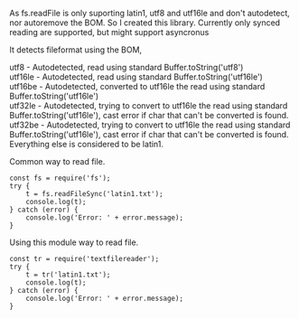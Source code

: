 As fs.readFile is only suporting latin1, utf8 and utf16le and don't autodetect, nor autoremove the BOM. 
So I created this library. Currently only synced reading are supported, but might support asyncronus

It detects fileformat using the BOM,  

utf8 - Autodetected, read using standard Buffer.toString('utf8')  
utf16le - Autodetected, read using standard Buffer.toString('utf16le')  
utf16be - Autodetected, converted to utf16le the read using standard Buffer.toString('utf16le')  
utf32le - Autodetected, trying to convert to utf16le the read using standard Buffer.toString('utf16le'), cast error if char that can't be converted is found.  
utf32be - Autodetected, trying to convert to utf16le the read using standard Buffer.toString('utf16le'), cast error if char that can't be converted is found.
Everything else is considered to be latin1.

Common way to read file.

    const fs = require('fs');
    try {
        t = fs.readFileSync('latin1.txt');
        console.log(t);
    } catch (error) {
        console.log('Error: ' + error.message);
    }

Using this module way to read file.

    const tr = require('textfilereader');
    try {
        t = tr('latin1.txt');
        console.log(t);
    } catch (error) {
        console.log('Error: ' + error.message);
    }

